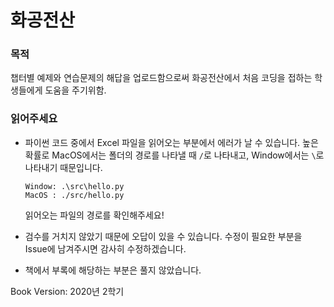 # 화공전산

### 목적

챕터별 예제와 연습문제의 해답을 업로드함으로써 화공전산에서 처음 코딩을 접하는 학생들에게 도움을 주기위함.



### 읽어주세요

-   파이썬 코드 중에서 Excel 파일을 읽어오는 부분에서 에러가 날 수 있습니다.
   높은 확률로 MacOS에서는 폴더의 경로를 나타낼 때 `/`로 나타내고,  Window에서는 `\`로 나타내기 때문입니다.
      ```text
      Window: .\src\hello.py
      MacOS : ./src/hello.py
      ```
      읽어오는 파일의 경로를 확인해주세요!

-  검수를 거치지 않았기 때문에 오답이 있을 수 있습니다.
   수정이 필요한 부분을 Issue에 남겨주시면 감사히 수정하겠습니다.

-  책에서 부록에 해당하는 부분은 풀지 않았습니다.

Book Version: 2020년 2학기

